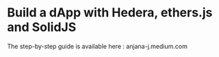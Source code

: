 # Build a dApp with Hedera, ethers.js and SolidJS

The step-by-step guide is available here : anjana-j.medium.com



